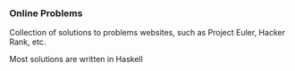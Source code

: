 ### Online Problems

Collection of solutions to problems websites, such as Project Euler, Hacker Rank, etc.

Most solutions are written in Haskell
